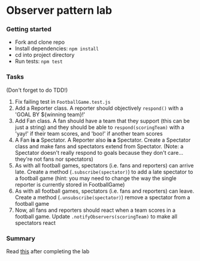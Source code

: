 # Observer pattern lab 

### Getting started
- Fork and clone repo
- Install dependencies: `npm install`
- cd into project directory
- Run tests: `npm test`

### Tasks 
(Don't forget to do TDD!)
1. Fix failing test in `FootballGame.test.js`
3. Add a Reporter class. A reporter should objectively `respond()` with a 'GOAL BY ${winning team}!'
2. Add Fan class. A fan should have a team that they support (this can be just a string) and they should be able to `respond(scoringTeam)` with a 'yay!' if their team scores, and 'boo!' if another team scores
4. A Fan **is a** Spectator. A Reporter also **is a** Spectator. Create a Spectator class and make fans and spectators extend from Spectator. (Note: a Spectator doesn't really respond to goals because they don't care... they're not fans nor spectators)
5. As with all football games, spectators (i.e. fans and reporters) can arrive late. Create a method (`.subscribe(spectator)`) to add a late spectator to a football game (hint: you may need to change the way the single reporter is currently stored in FootballGame)
5. As with all football games, spectators (i.e. fans and reporters) can leave. Create a method (`.unsubscribe(spectator)`) remove a spectator from a football game
6. Now, all fans and reporters should react when a team scores in a football game. Update `.notifyObservers(scoringTeam)` to make all spectators react

### Summary

Read [this](./summary.md) after completing the lab